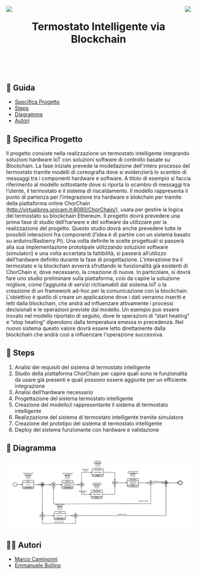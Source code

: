 <img align="left" height="100" src="https://upload.wikimedia.org/wikipedia/commons/thumb/0/05/Ethereum_logo_2014.svg/628px-Ethereum_logo_2014.svg.png">
<img align="right" height="100" src="https://upload.wikimedia.org/wikipedia/commons/thumb/0/05/Ethereum_logo_2014.svg/628px-Ethereum_logo_2014.svg.png">
  
<h1 align="center">Termostato Intelligente via Blockchain <h1>      

<br>

## :blue_book: Guida
- [Specifica Progetto](#pencil-specifica-progetto)
- [Steps](#dart-steps)
- [Diagramma](#straight_ruler-diagramma)
- [Autori](#man_office_worker-autori)


## :pencil: Specifica Progetto 

Il progetto consiste nella realizzazione un termostato intelligente integrando soluzioni hardware IoT con soluzioni software di controllo basate su Blockchain.
La fase iniziale prevede la modellazione dell'intero processo del termostato tramite modelli di coreografia dove si evidenzierà lo scambio di messaggi tra i componenti hardware e software. 
A titolo di esempio si faccia riferimento al modello sottostante dove si riporta lo scambio di messaggi tra l’utente, il termostato e il sistema di riscaldamento. 
Il modello rappresenta il punto di partenza per l’integrazione tra hardware e blokchain per tramite della  piattaforma online ChorChain (http://virtualpros.unicam.it:8080/ChorChain/), usata per gestire la logica del termostato su blockchain Ethereum. 
Il progetto dovrà prevedere una prima fase di studio dell’harware e del software da utilizzare per la realizzazione del progetto. Questo studio dovrà anche prevedere tutte le possibili interazioni fra componenti (l’idea è di partire con un sistema basato su arduino/Rasberry Pi).
Una volta definite le scelte progettuali si passerà alla sua implementazione prototipale utilizzando soluzioni software (simulatori) e una volta accertata la fattibilità, si passerà all’utilizzo dell’hardware definito durante la fase di progettazione.
L'interazione tra il termostato e la blockchain avverrà sfruttando le funzionalità già esistenti di ChorChain e, dove necessario, la creazione di nuove. In particolare, si dovrà fare uno studio preliminare sulla piattaforma, così da capire la soluzione migliore, come l’aggiunta di servizi richiamabili dal sistema IoT o la creazione di un framework ad-hoc per la comunicazione con la blockchain. 
L'obiettivo è quello di creare un applicazione  dove i dati verranno inseriti e letti dalla blockchain, che andrà ad influenzare attivamente i processi decisionali e le operazioni previste dal modello. Un esempio può essere trovato nel modello riportato di seguito, dove le operazioni di “start heating” e “stop heating” dipendono dalla temperatura emessa in precedenza. Nel nuovo sistema questo valore dovrà essere letto direttamente dalla blockchain che andrà così a influenzare l'operazione successiva.

## :dart: Steps
1. 	Analisi dei requisiti del sistema di termostato intelligente
2. 	Studio della piattaforma ChorChain per capire quali sono le funzionalità da usare già presenti  e quali possono essere aggiunte per un efficiente integrazione
3.  Analisi dell’hardware necessario
4.  Progettazione del sistema termostato intelligente
5.  Creazione del modello/i rappresentante il sistema di termostato intelligente
6. 	Realizzazione del sistema di termostato intelligente tramite simulatore
7. 	Creazione del prototipo del sistema di termostato intelligente
8. 	Deploy del sistema funzionante con hardware e validazione

## :straight_ruler: Diagramma
![Diagram](/Diagram.png)

## :man_office_worker: Autori
- [Marco Caminonni](https://github.com/BackCamino)
- [Emmanuele Bollino](https://github.com/EmmanueleBollino)
